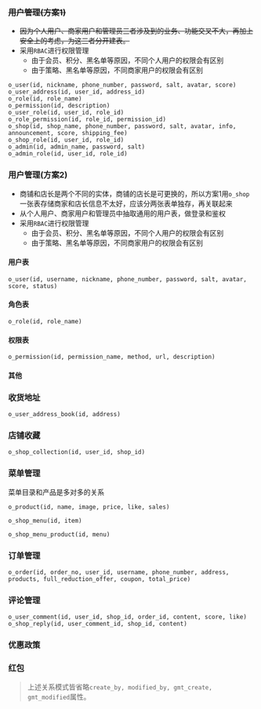 ### ~~用户管理(方案1)~~
- ~~因为个人用户、商家用户和管理员三者涉及到的业务、功能交叉不大，再加上安全上的考虑，为这三者分开建表。~~
- 采用`RBAC`进行权限管理
	- 由于会员、积分、黑名单等原因，不同个人用户的权限会有区别
	- 由于策略、黑名单等原因，不同商家用户的权限会有区别
```
o_user(id, nickname, phone_number, password, salt, avatar, score)
o_user_address(id, user_id, address_id)
o_role(id, role_name)
o_permission(id, description)
o_user_role(id, user_id, role_id)
o_role_permission(id, role_id, permission_id)
o_shop(id, shop_name, phone_number, password, salt, avatar, info, announcement, score, shipping_fee)
o_shop_role(id, user_id, role_id)
o_admin(id, admin_name, password, salt)
o_admin_role(id, user_id, role_id)
```
### 用户管理(方案2)
- 商铺和店长是两个不同的实体，商铺的店长是可更换的，所以方案1用`o_shop`一张表存储商家和店长信息不太好，应该分两张表单独存，再关联起来
- 从个人用户、商家用户和管理员中抽取通用的用户表，做登录和鉴权
- 采用`RBAC`进行权限管理
	- 由于会员、积分、黑名单等原因，不同个人用户的权限会有区别
	- 由于策略、黑名单等原因，不同商家用户的权限会有区别
#### 用户表
```
o_user(id, username, nickname, phone_number, password, salt, avatar, score, status)
```
#### 角色表
```
o_role(id, role_name)
```
#### 权限表
```
o_permission(id, permission_name, method, url, description)
```
#### 其他

### 收货地址
```
o_user_address_book(id, address)
```


### 店铺收藏
```
o_shop_collection(id, user_id, shop_id)
```

### 菜单管理
菜单目录和产品是多对多的关系
```
o_product(id, name, image, price, like, sales)
```
```
o_shop_menu(id, item)
```
```
o_shop_menu_product(id, menu)
```
### 订单管理

```
o_order(id, order_no, user_id, username, phone_number, address, products, full_reduction_offer, coupon, total_price)
```

### 评论管理
```
o_user_comment(id, user_id, shop_id, order_id, content, score, like)
o_shop_reply(id, user_comment_id, shop_id, content)
```
### 优惠政策
### 红包

> 上述关系模式皆省略`create_by, modified_by, gmt_create, gmt_modified`属性。

<!--stackedit_data:
eyJoaXN0b3J5IjpbLTE4NzMwMjAwOTAsLTEzMTE1MzU1MjAsMT
Y4ODE3NTg1OSwtMjAwMzE2NjYyOSwtNTU4OTk2NzA3LDEwOTc4
MTg0MzUsMjAxOTgyMzEzLC0xNzc0NDAzNzM0LDE4Nzg2NzU1Nz
QsLTE4MzgwNDI1MDYsLTE2NjIxMjg0MjEsLTMwNTY1MTYwMiwt
MTg0OTczNzMyLDEzMzI1NzEwMywtNDkxNzgyNDM2LDEwNTc1NT
E5ODksMTIyODU1MDg0NCwtMTEyMTkzNzQ5OSwxOTQ0NTA4NzQ2
LC04NDA4NDUyMDhdfQ==
-->